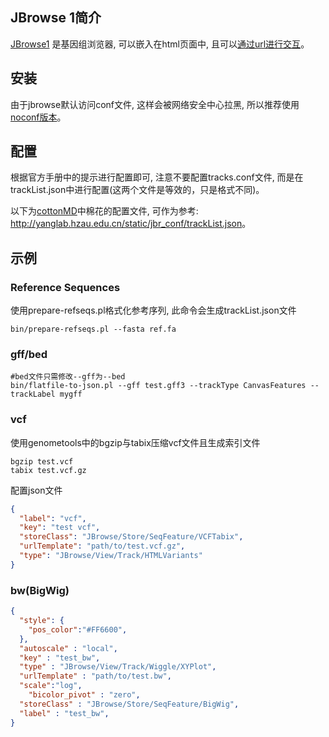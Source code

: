 ## JBrowse 1简介

[JBrowse1](https://jbrowse.org/docs/installation.html) 是基因组浏览器, 可以嵌入在html页面中, 且可以[通过url进行交互](https://jbrowse.org/docs/url_strings.html)。

## 安装  

由于jbrowse默认访问conf文件, 这样会被网络安全中心拉黑, 所以推荐使用[noconf版本](https://github.com/GMOD/jbrowse/files/5871262/JBrowse-1.16.10-noconf.zip)。

## 配置

根据官方手册中的提示进行配置即可, 注意不要配置tracks.conf文件, 而是在trackList.json中进行配置(这两个文件是等效的，只是格式不同)。  

以下为[cottonMD](http://yanglab.hzau.edu.cn/jbrowse/?data=cott&loc=A08%3A28259589..28268489&tracks=TM-1_WHU%2Cgenes%2CTM-1_WHU_VCF&highlight=)中棉花的配置文件, 可作为参考: <http://yanglab.hzau.edu.cn/static/jbr_conf/trackList.json>。

## 示例
### Reference Sequences  
使用prepare-refseqs.pl格式化参考序列, 此命令会生成trackList.json文件
```shell
bin/prepare-refseqs.pl --fasta ref.fa
```

### gff/bed  
```shell
#bed文件只需修改--gff为--bed
bin/flatfile-to-json.pl --gff test.gff3 --trackType CanvasFeatures --trackLabel mygff
```

### vcf
使用genometools中的bgzip与tabix压缩vcf文件且生成索引文件
```shell
bgzip test.vcf
tabix test.vcf.gz
```
配置json文件
```json
{
  "label": "vcf",
  "key": "test vcf",
  "storeClass": "JBrowse/Store/SeqFeature/VCFTabix",
  "urlTemplate": "path/to/test.vcf.gz",
  "type": "JBrowse/View/Track/HTMLVariants"
}
```

### bw(BigWig)
```json
{
  "style": {
    "pos_color":"#FF6600",
  },
  "autoscale" : "local",
  "key" : "test_bw",
  "type" : "JBrowse/View/Track/Wiggle/XYPlot",
  "urlTemplate" : "path/to/test.bw",
  "scale":"log",
	"bicolor_pivot" : "zero",
  "storeClass" : "JBrowse/Store/SeqFeature/BigWig",
  "label" : "test_bw",
}
```